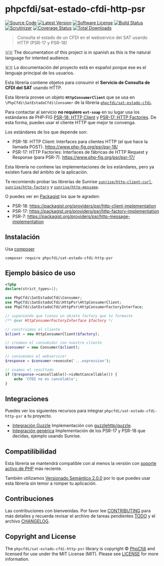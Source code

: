 # phpcfdi/sat-estado-cfdi-http-psr

[![Source Code][badge-source]][source]
[![Latest Version][badge-release]][release]
[![Software License][badge-license]][license]
[![Build Status][badge-build]][build]
[![Scrutinizer][badge-quality]][quality]
[![Coverage Status][badge-coverage]][coverage]
[![Total Downloads][badge-downloads]][downloads]

> Consulta el estado de un CFDI en el webservice del SAT usando HTTP (PSR-17 y PSR-18)

:us: The documentation of this project is in spanish as this is the natural language for intented audience.

:mexico: La documentación del proyecto está en español porque ese es el lenguaje principal de los usuarios.

Esta librería contiene objetos para consumir el **Servicio de Consulta de CFDI del SAT** usando HTTP.

Esta librería provee un objeto **`HttpConsumerClient`** que se usa en `\PhpCfdi\SatEstadoCfdi\Consumer`
de la librería [`phpcfdi/sat-estado-cfdi`](https://github.com/phpcfdi/sat-estado-cfdi).

Para contactar al servicio **no requiere `ext-soap`** en su lugar usa los estándares de PHP-FIG
[PSR-18: HTTP Client](https://www.php-fig.org/psr/psr-18/) y [PSR-17: HTTP Factories](https://www.php-fig.org/psr/psr-17/).
De esta forma, puedes usar el cliente HTTP que mejor te convenga.

Los estándares de los que depende son:

- PSR-18: HTTP Client: Interfaces para clientes HTTP (el que hace la llamada POST).
  <https://www.php-fig.org/psr/psr-18/>
- PSR-17: HTTP Factories: Interfaces de fábricas de HTTP Request y Response (para PSR-7).
  <https://www.php-fig.org/psr/psr-17/>

Esta librería no contiene las implementaciones de los estándares, pero ya existen fuera del ámbito de la aplicación.

Te recomiendo probar las librerías de Sunrise
[`sunrise/http-client-curl`](https://github.com/sunrise-php/http-client-curl),
[`sunrise/http-factory`](https://github.com/sunrise-php/http-factory) y
[`sunrise/http-message`](https://github.com/sunrise-php/http-message).

O puedes ver en [Packagist](https://packagist.org/) los que te agraden:

  - PSR-18: <https://packagist.org/providers/psr/http-client-implementation>
  - PSR-17: <https://packagist.org/providers/psr/http-factory-implementation>
  - PSR-7: <https://packagist.org/providers/psr/http-message-implementation>

## Instalación

Usa [composer](https://getcomposer.org/)

```shell
composer require phpcfdi/sat-estado-cfdi-http-psr
```

## Ejemplo básico de uso

```php
<?php
declare(strict_types=1);

use PhpCfdi\SatEstadoCfdi\Consumer;
use PhpCfdi\SatEstadoCfdi\HttpPsr\HttpConsumerClient;
use PhpCfdi\SatEstadoCfdi\HttpPsr\HttpConsumerFactoryInterface;

// suponiendo que tienes un objeto factory que tu formaste
/** @var HttpConsumerFactoryInterface $factory */

// construimos el cliente
$client = new HttpConsumerClient($factory);

// creamos el consumidor con nuestro cliente
$consumer = new Consumer($client);

// consumimos el webservice!
$response = $consumer->execute('...expression');

// usamos el resultado
if ($response->cancellable()->isNotCancellable()) {
    echo 'CFDI no es cancelable';
}
```

## Integraciones

Puedes ver los siguientes recursos para integrar `phpcfdi/sat-estado-cfdi-http-psr` a tu proyecto.

- [Integración Guzzle](docs/integracion-guzzle.md)
  Implementación con [guzzlehttp/guzzle](https://github.com/guzzle/guzzle).
- [Integración genérica](docs/integracion-generica.md)
  Implementación de los PSR-17 y PSR-18 que decidas, ejemplo usando Sunrise.

## Compatilibilidad

Esta librería se mantendrá compatible con al menos la versión con
[soporte activo de PHP](https://www.php.net/supported-versions.php) más reciente.

También utilizamos [Versionado Semántico 2.0.0](docs/SEMVER.md) por lo que puedes usar esta librería
sin temor a romper tu aplicación.

## Contribuciones

Las contribuciones con bienvenidas. Por favor lee [CONTRIBUTING][] para más detalles
y recuerda revisar el archivo de tareas pendientes [TODO][] y el archivo [CHANGELOG][].

## Copyright and License

The `phpcfdi/sat-estado-cfdi-http-psr` library is copyright © [PhpCfdi](https://www.phpcfdi.com/)
and licensed for use under the MIT License (MIT). Please see [LICENSE][] for more information.

[contributing]: https://github.com/phpcfdi/sat-estado-cfdi-http-psr/blob/master/CONTRIBUTING.md
[changelog]: https://github.com/phpcfdi/sat-estado-cfdi-http-psr/blob/master/docs/CHANGELOG.md
[todo]: https://github.com/phpcfdi/sat-estado-cfdi-http-psr/blob/master/docs/TODO.md

[source]: https://github.com/phpcfdi/sat-estado-cfdi-http-psr
[release]: https://github.com/phpcfdi/sat-estado-cfdi-http-psr/releases
[license]: https://github.com/phpcfdi/sat-estado-cfdi-http-psr/blob/master/LICENSE
[build]: https://travis-ci.com/phpcfdi/sat-estado-cfdi-http-psr?branch=master
[quality]: https://scrutinizer-ci.com/g/phpcfdi/sat-estado-cfdi-http-psr/
[coverage]: https://scrutinizer-ci.com/g/phpcfdi/sat-estado-cfdi-http-psr/code-structure/master/code-coverage
[downloads]: https://packagist.org/packages/phpcfdi/sat-estado-cfdi-http-psr

[badge-source]: https://img.shields.io/badge/source-phpcfdi/sat--estado--cfdi--http--psr-blue?style=flat-square
[badge-release]: https://img.shields.io/github/release/phpcfdi/sat-estado-cfdi-http-psr?style=flat-square
[badge-license]: https://img.shields.io/github/license/phpcfdi/sat-estado-cfdi-http-psr?style=flat-square
[badge-build]: https://img.shields.io/travis/com/phpcfdi/sat-estado-cfdi-http-psr/master?style=flat-square
[badge-quality]: https://img.shields.io/scrutinizer/g/phpcfdi/sat-estado-cfdi-http-psr/master?style=flat-square
[badge-coverage]: https://img.shields.io/scrutinizer/coverage/g/phpcfdi/sat-estado-cfdi-http-psr/master?style=flat-square
[badge-downloads]: https://img.shields.io/packagist/dt/phpcfdi/sat-estado-cfdi-http-psr?style=flat-square
